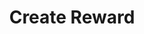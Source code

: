 ---
title: Create Reward
type: endpoint
category: 639ba2628407100061f5faac
slug: create-reward
parentDoc: 639ba2658407100061f5fab1
hidden: false
order: 4
---